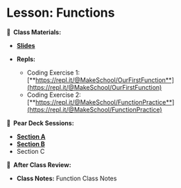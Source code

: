 <!-- .slide: data-background="./Images/header.svg" data-background-repeat="none" data-background-size="40% 40%" data-background-position="center 10%" class="header" -->

# Lesson: Functions

<!-- Put a link to the slides so that students can find them -->

**📝 &nbsp;Class Materials:** 
  <!-- Put a link to the slides -->
* [**Slides**](https://docs.google.com/presentation/d/1BCMG-dDALehtEK4H_6oiVh0hHBuLNbqY7H5_bGWWPqo/edit#slide=id.g8d37d1feec_0_0)

* **Repls:**
  * Coding Exercise 1: [**https://repl.it/@MakeSchool/OurFirstFunction**](https://repl.it/@MakeSchool/OurFirstFunction)
  * Coding Exercise 2: [**https://repl.it/@MakeSchool/FunctionPractice**](https://repl.it/@MakeSchool/FunctionPractice)

  
**🍐 &nbsp;Pear Deck Sessions:**
 * [**Section A**](https://app.peardeck.com/student/tegyhmmbr)
 * [**Section B**](https://app.peardeck.com/student/toizbwyxn)
 * Section C
 
**📖 &nbsp;After Class Review:**
 * **Class Notes:** Function Class Notes


<!-- > -->
